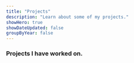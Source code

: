 ```yaml
---
title: "Projects"
description: "Learn about some of my projects."
showHero: true
showDateUpdated: false
groupByYear: false
---
```

<h3>Projects I have worked on.</h3>